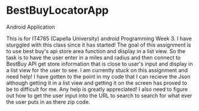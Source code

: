 
# BestBuyLocatorApp
Android Application

This is for IT4785 (Capella University) android Programming Week 3. I have sturggled with this class since it has started! The goal of this assignment is to use best buy's api store area function and display in a list view. So the task is to have the user enter in a miles and radius and then connect to BestBuy API get store information that is close to user's input and display in a list view for the user to see. I am currently stuck on this assignment and need help! I have gotten to the point in my code that I can recieve the Json although getting it in a list view and getting it on the screen has proved to be to difficult for me. Any help is greatly appreciated! I also need to figure out how to get the user input into the URL to search to search for what ever the user puts in as there zip code. 
